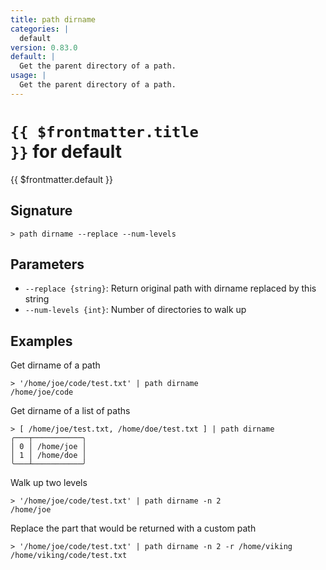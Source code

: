 ```yaml
---
title: path dirname
categories: |
  default
version: 0.83.0
default: |
  Get the parent directory of a path.
usage: |
  Get the parent directory of a path.
---
```


# <code>{{ $frontmatter.title }}</code> for default

<div class='command-title'>{{ $frontmatter.default }}</div>

## Signature

```> path dirname --replace --num-levels```

## Parameters

 -  `--replace {string}`: Return original path with dirname replaced by this string
 -  `--num-levels {int}`: Number of directories to walk up

## Examples

Get dirname of a path
```shell
> '/home/joe/code/test.txt' | path dirname
/home/joe/code
```

Get dirname of a list of paths
```shell
> [ /home/joe/test.txt, /home/doe/test.txt ] | path dirname
╭───┬───────────╮
│ 0 │ /home/joe │
│ 1 │ /home/doe │
╰───┴───────────╯

```

Walk up two levels
```shell
> '/home/joe/code/test.txt' | path dirname -n 2
/home/joe
```

Replace the part that would be returned with a custom path
```shell
> '/home/joe/code/test.txt' | path dirname -n 2 -r /home/viking
/home/viking/code/test.txt
```
